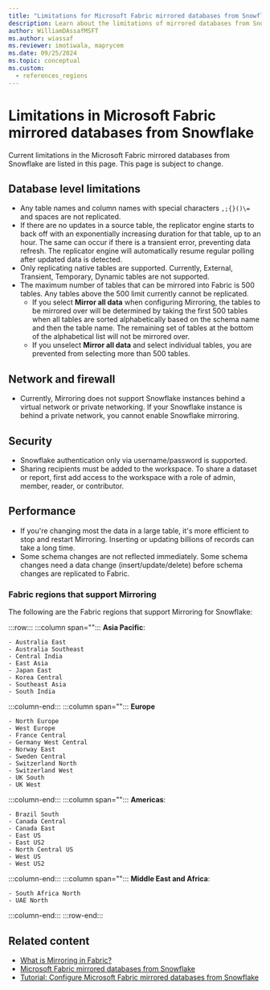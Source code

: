 ```yaml
---
title: "Limitations for Microsoft Fabric mirrored databases from Snowflake"
description: Learn about the limitations of mirrored databases from Snowflake in Microsoft Fabric.
author: WilliamDAssafMSFT
ms.author: wiassaf
ms.reviewer: imotiwala, maprycem
ms.date: 09/25/2024
ms.topic: conceptual
ms.custom:
  - references_regions
---
```


# Limitations in Microsoft Fabric mirrored databases from Snowflake

Current limitations in the Microsoft Fabric mirrored databases from Snowflake are listed in this page. This page is subject to change.

## Database level limitations

- Any table names and column names with special characters `,;{}()\=` and spaces are not replicated.
- If there are no updates in a source table, the replicator engine starts to back off with an exponentially increasing duration for that table, up to an hour. The same can occur if there is a transient error, preventing data refresh. The replicator engine will automatically resume regular polling after updated data is detected.
- Only replicating native tables are supported. Currently, External, Transient, Temporary, Dynamic tables are not supported.
- The maximum number of tables that can be mirrored into Fabric is 500 tables. Any tables above the 500 limit currently cannot be replicated.
  - If you select **Mirror all data** when configuring Mirroring, the tables to be mirrored over will be determined by taking the first 500 tables when all tables are sorted alphabetically based on the schema name and then the table name. The remaining set of tables at the bottom of the alphabetical list will not be mirrored over.
  - If you unselect **Mirror all data** and select individual tables, you are prevented from selecting more than 500 tables.
 
## Network and firewall

- Currently, Mirroring does not support Snowflake instances behind a virtual network or private networking. If your Snowflake instance is behind a private network, you cannot enable Snowflake mirroring.

## Security

- Snowflake authentication only via username/password is supported.
- Sharing recipients must be added to the workspace. To share a dataset or report, first add access to the workspace with a role of admin, member, reader, or contributor.

## Performance

- If you're changing most the data in a large table, it's more efficient to stop and restart Mirroring. Inserting or updating billions of records can take a long time.
- Some schema changes are not reflected immediately. Some schema changes need a data change (insert/update/delete) before schema changes are replicated to Fabric.

### Fabric regions that support Mirroring

The following are the Fabric regions that support Mirroring for Snowflake:

:::row:::
   :::column span="":::
    **Asia Pacific**:

    - Australia East
    - Australia Southeast
    - Central India
    - East Asia
    - Japan East
    - Korea Central
    - Southeast Asia
    - South India
   :::column-end:::
   :::column span="":::
   **Europe**

    - North Europe
    - West Europe
    - France Central
    - Germany West Central
    - Norway East
    - Sweden Central
    - Switzerland North
    - Switzerland West
    - UK South
    - UK West
   :::column-end:::
   :::column span="":::
    **Americas**:

    - Brazil South
    - Canada Central
    - Canada East
    - East US
    - East US2
    - North Central US
    - West US
    - West US2
   :::column-end:::
   :::column span="":::
    **Middle East and Africa**:

    - South Africa North
    - UAE North
   :::column-end:::
:::row-end:::

## Related content

- [What is Mirroring in Fabric?](overview.md)
- [Microsoft Fabric mirrored databases from Snowflake](snowflake.md)
- [Tutorial: Configure Microsoft Fabric mirrored databases from Snowflake](snowflake-tutorial.md)
